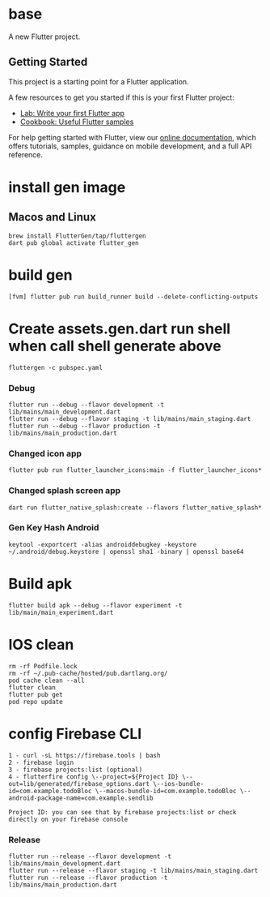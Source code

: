 # base

A new Flutter project.

## Getting Started

This project is a starting point for a Flutter application.

A few resources to get you started if this is your first Flutter project:

- [Lab: Write your first Flutter app](https://flutter.dev/docs/get-started/codelab)
- [Cookbook: Useful Flutter samples](https://flutter.dev/docs/cookbook)

For help getting started with Flutter, view our
[online documentation](https://flutter.dev/docs), which offers tutorials,
samples, guidance on mobile development, and a full API reference.

# install gen image
## Macos and Linux

```shell script
brew install FlutterGen/tap/fluttergen
dart pub global activate flutter_gen
```

# build gen
``` shell script
[fvm] flutter pub run build_runner build --delete-conflicting-outputs
```

# Create assets.gen.dart run shell when call shell generate above
``` shell script
fluttergen -c pubspec.yaml
```

### Debug

```shell script
flutter run --debug --flavor development -t lib/mains/main_development.dart
flutter run --debug --flavor staging -t lib/mains/main_staging.dart
flutter run --debug --flavor production -t lib/mains/main_production.dart
```

### Changed icon app
```shell script
flutter pub run flutter_launcher_icons:main -f flutter_launcher_icons*
```

### Changed splash screen app
```shell script
dart run flutter_native_splash:create --flavors flutter_native_splash*
```

### Gen Key Hash Android

```shell script
keytool -exportcert -alias androiddebugkey -keystore ~/.android/debug.keystore | openssl sha1 -binary | openssl base64
```

# Build apk
```
flutter build apk --debug --flavor experiment -t lib/main/main_experiment.dart
```

# IOS clean
``` rm -rf Pods
rm -rf Podfile.lock
rm -rf ~/.pub-cache/hosted/pub.dartlang.org/
pod cache clean --all
flutter clean
flutter pub get
pod repo update
```


# config Firebase CLI
```
1 - curl -sL https://firebase.tools | bash
2 - firebase login
3 - firebase projects:list (optional)
4 - flutterfire config \--project=${Project ID} \--out=lib/generated/firebase_options.dart \--ios-bundle-id=com.example.todoBloc \--macos-bundle-id=com.example.todoBloc \--android-package-name=com.example.sendlib

Project ID: you can see that by firebase projects:list or check directly on your firebase console
```

### Release

```shell script
flutter run --release --flavor development -t lib/mains/main_development.dart
flutter run --release --flavor staging -t lib/mains/main_staging.dart
flutter run --release --flavor production -t lib/mains/main_production.dart
```

